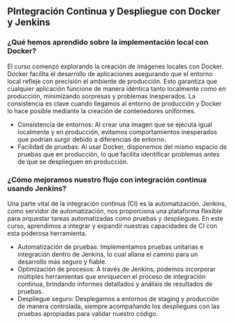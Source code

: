 <h2 align="left"> PIntegración Continua y Despliegue con Docker y Jenkins </h2>

<h3 align="left"> ¿Qué hemos aprendido sobre la implementación local con Docker? </h3>
<p align="left">  El curso comenzó explorando la creación de imágenes locales con Docker. Docker facilita el desarrollo de aplicaciones asegurando que el entorno local refleje con precisión el ambiente de producción. Esto garantiza que cualquier aplicación funcione de manera idéntica tanto localmente como en producción, minimizando sorpresas y problemas inesperados. La consistencia es clave cuando llegamos al entorno de producción y Docker lo hace posible mediante la creación de contenedores uniformes.

* Consistencia de entornos: Al crear una imagen que se ejecuta igual localmente y en producción, evitamos comportamientos inesperados que podrían surgir debido a diferencias de entorno.
* Facilidad de pruebas: Al usar Docker, disponemos del mismo espacio de pruebas que en producción, lo que facilita identificar problemas antes de que se desplieguen en producción.

 </p>

 <h3 align="left"> ¿Cómo mejoramos nuestro flujo con integración continua usando Jenkins? </h3>
<p align="left">  Una parte vital de la integración continua (CI) es la automatización. Jenkins, como servidor de automatización, nos proporciona una plataforma flexible para orquestar tareas automatizadas como pruebas y despliegues. En este curso, aprendimos a integrar y expandir nuestras capacidades de CI con esta poderosa herramienta.

* Automatización de pruebas: Implementamos pruebas unitarias e integración dentro de Jenkins, lo cual allana el camino para un desarrollo más seguro y fiable.
* Optimización de procesos: A través de Jenkins, podemos incorporar múltiples herramientas que enriquecen el proceso de integración continua, brindando informes detallados y análisis de resultados de pruebas.
* Despliegue seguro: Desplegamos a entornos de staging y producción de manera controlada, siempre acompañando los despliegues con las pruebas apropiadas para validar nuestro código.

 </p>

